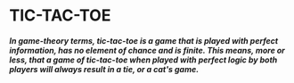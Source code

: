 # TIC-TAC-TOE

<h5>In game-theory terms, tic-tac-toe is a game that is played with perfect information, has no element of chance and is finite. This means, more or less, that a game of tic-tac-toe when played with perfect logic by both players will always result in a tie, or a cat's game.</h5>
